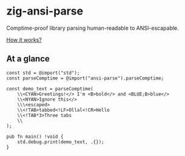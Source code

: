 # zig-ansi-parse

Comptime-proof library parsing human-readable to ANSI-escapable.

[How it works?](https://github.com/chardoncs/zig-ansi-parse/wiki/Syntax)

## At a glance

```zig
const std = @import("std");
const parseComptime = @import("ansi-parse").parseComptime;

const demo_text = parseComptime(
    \\<CYAN>Greetings!</> I'm <B>bold</> and <BLUE;B>blue</>
    \\<NYAN>Ignore this</>
    \\\<escaped>
    \\<!TAB>tabbed<!LF>Ollal<!CR>Hello
    \\<!TAB*3>Three tabs
    \\
);

pub fn main() !void {
    std.debug.print(demo_text, .{});
}
```
